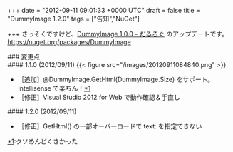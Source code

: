 
+++
date = "2012-09-11 09:01:33 +0000 UTC"
draft = false
title = "DummyImage 1.2.0"
tags = ["告知","NuGet"]

+++
さっそくですけど、<a href="https://blog.daruyanagi.jp/entry/2012/09/11/070914">DummyImage 1.0.0 - だるろぐ</a> のアップデートです。<a href="https://nuget.org/packages/DummyImage">https://nuget.org/packages/DummyImage</a><br/>


<div class="section">
    ### 変更点
    
<div class="section">
    #### 1.1.0 (2012/09/11)
    {{< figure src="/images/20120911084840.png"  >}}<br/>


<ul>
<li>［追加］@DummyImage.GetHtml(DummyImage.Size) をサポート。Intellisense で楽ちん！<a href="#f-26f22aee" name="fn-26f22aee" title="クソめんどくさかった">*1</a></li>
<li>［修正］Visual Studio 2012 for Web で動作確認＆手直し</li>
</ul>
</div>
<div class="section">
    #### 1.2.0 (2012/09/11)
    
<ul>
<li>［修正］GetHtml() の一部オーバーロードで text: を指定できない</li>
</ul>
</div>
</div><div class="footnote">
<a href="#fn-26f22aee" name="f-26f22aee" class="footnote-number">*1</a><span class="footnote-delimiter">:</span><span class="footnote-text">クソめんどくさかった</span>
</div>

